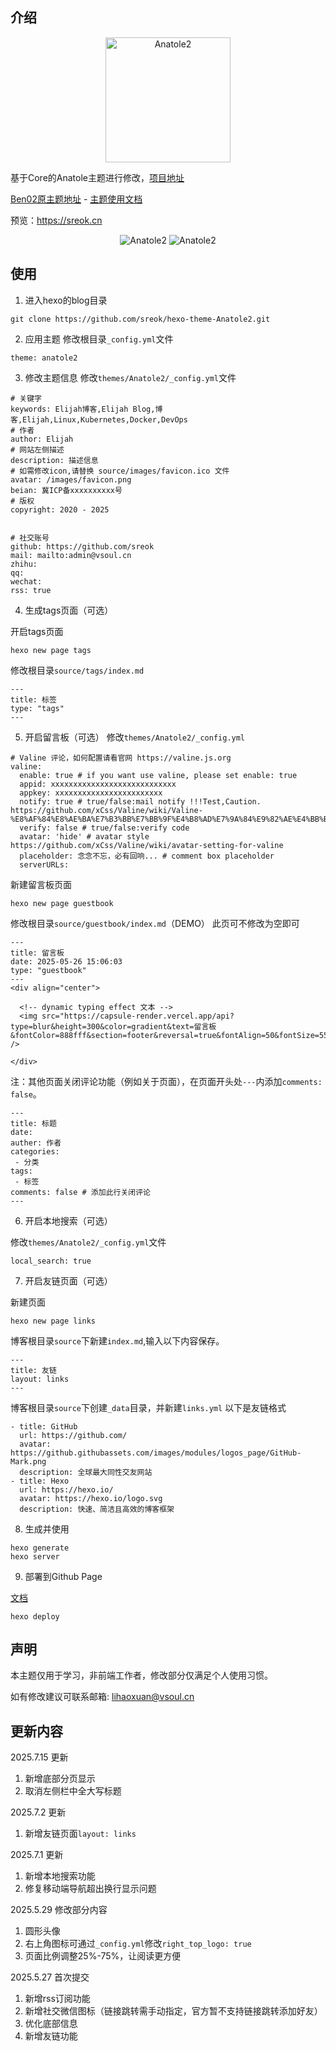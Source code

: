 ## 介绍

<div align=center>
<img src="https://raw.githubusercontent.com/sreok/hexo-theme-Anatole2/refs/heads/main/source/images/logo.png" width = "200" height = "200" alt="Anatole2" />
</div>

基于Core的Anatole主题进行修改，[项目地址](https://github.com/mrcore/hexo-theme-Anatole-Core)

[Ben02原主题地址](https://github.com/Ben02/hexo-theme-Anatole) - [主题使用文档](https://github.com/Ben02/hexo-theme-Anatole/wiki)

预览：https://sreok.cn

<div align=center>
<img src="https://raw.githubusercontent.com/sreok/sreok.github.io/refs/heads/master/images/c3d82da8df320cc6fdf6654ba5a7984b.png" alt="Anatole2" />

<img src="https://raw.githubusercontent.com/sreok/sreok.github.io/refs/heads/master/images/0ae96558f2247fef8963572c1cab3cd4.png" alt="Anatole2" />
</div>

## 使用

1. 进入hexo的blog目录
```
git clone https://github.com/sreok/hexo-theme-Anatole2.git
```

2. 应用主题
修改根目录`_config.yml`文件
```
theme: anatole2
```

3. 修改主题信息
修改`themes/Anatole2/_config.yml`文件
```
# 关键字
keywords: Elijah博客,Elijah Blog,博客,Elijah,Linux,Kubernetes,Docker,DevOps
# 作者
author: Elijah
# 网站左侧描述
description: 描述信息
# 如需修改icon,请替换 source/images/favicon.ico 文件
avatar: /images/favicon.png
beian: 冀ICP备xxxxxxxxxx号
# 版权
copyright: 2020 - 2025


# 社交账号
github: https://github.com/sreok
mail: mailto:admin@vsoul.cn
zhihu: 
qq: 
wechat: 
rss: true
```

4. 生成tags页面（可选）

开启tags页面
```
hexo new page tags
```
修改根目录`source/tags/index.md`
```
---
title: 标签
type: "tags"
---
```

5. 开启留言板（可选）
修改`themes/Anatole2/_config.yml`
```
# Valine 评论，如何配置请看官网 https://valine.js.org
valine:
  enable: true # if you want use valine, please set enable: true
  appid: xxxxxxxxxxxxxxxxxxxxxxxxxxxx
  appkey: xxxxxxxxxxxxxxxxxxxxxxxx
  notify: true # true/false:mail notify !!!Test,Caution. https://github.com/xCss/Valine/wiki/Valine-%E8%AF%84%E8%AE%BA%E7%B3%BB%E7%BB%9F%E4%B8%AD%E7%9A%84%E9%82%AE%E4%BB%B6%E6%8F%90%E9%86%92%E8%AE%BE%E7%BD%AE
  verify: false # true/false:verify code
  avatar: 'hide' # avatar style https://github.com/xCss/Valine/wiki/avatar-setting-for-valine
  placeholder: 念念不忘，必有回响... # comment box placeholder
  serverURLs: 
```

新建留言板页面
```
hexo new page guestbook
```

修改根目录`source/guestbook/index.md`（DEMO）
此页可不修改为空即可
```
---
title: 留言板
date: 2025-05-26 15:06:03
type: "guestbook"
---
<div align="center">
  
  <!-- dynamic typing effect 文本 -->
  <img src="https://capsule-render.vercel.app/api?type=blur&height=300&color=gradient&text=留言板&fontColor=888fff&section=footer&reversal=true&fontAlign=50&fontSize=55&textBg=false" />

</div>
```
注：其他页面关闭评论功能（例如关于页面），在页面开头处`---`内添加`comments: false`。
```
---
title: 标题
date: 
auther: 作者
categories:
 - 分类
tags: 
 - 标签
comments: false # 添加此行关闭评论
---
```

6. 开启本地搜索（可选）

修改`themes/Anatole2/_config.yml`文件
```
local_search: true
```

7. 开启友链页面（可选）

新建页面
```
hexo new page links
```

博客根目录`source`下新建`index.md`,输入以下内容保存。
```
---
title: 友链
layout: links
---
```

博客根目录`source`下创建`_data`目录，并新建`links.yml`
以下是友链格式
```
- title: GitHub
  url: https://github.com/
  avatar: https://github.githubassets.com/images/modules/logos_page/GitHub-Mark.png
  description: 全球最大同性交友网站
- title: Hexo
  url: https://hexo.io/
  avatar: https://hexo.io/logo.svg
  description: 快速、简洁且高效的博客框架
```

8. 生成并使用
```
hexo generate
hexo server
```

9. 部署到Github Page

[文档](http://localhost:4000/2025/05/27/%E3%80%90%E7%AC%94%E8%AE%B0%E3%80%91%E5%9F%BA%E4%BA%8Egithub%20page%E5%88%9B%E5%BB%BAhexo%E4%B8%AA%E4%BA%BA%E5%8D%9A%E5%AE%A2/)
```
hexo deploy
```

## 声明
本主题仅用于学习，非前端工作者，修改部分仅满足个人使用习惯。

如有修改建议可联系邮箱: [lihaoxuan@vsoul.cn](mailto:someone@example.com)

## 更新内容

2025.7.15 更新
1. 新增底部分页显示
2. 取消左侧栏中全大写标题


2025.7.2 更新

1. 新增友链页面`layout: links`

2025.7.1 更新

1. 新增本地搜索功能
2. 修复移动端导航超出换行显示问题

2025.5.29 修改部分内容

1. 圆形头像
2. 右上角图标可通过`_config.yml`修改`right_top_logo: true`
3. 页面比例调整25%-75%，让阅读更方便

2025.5.27  首次提交

1. 新增rss订阅功能
2. 新增社交微信图标（链接跳转需手动指定，官方暂不支持链接跳转添加好友）
3. 优化底部信息
4. 新增友链功能

